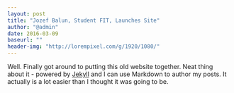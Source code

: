 ```yaml
---
layout: post
title: "Jozef Balun, Student FIT, Launches Site"
author: "@admin"
date: 2016-03-09
baseurl: ""
header-img: "http://lorempixel.com/g/1920/1080/"
---
```


Well. Finally got around to putting this old website together. Neat thing about it - powered by [Jekyll](http://jekyllrb.com) and I can use Markdown to author my posts. It actually is a lot easier than I thought it was going to be.
